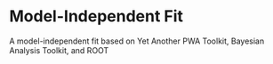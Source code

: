 # Model-Independent Fit
A model-independent fit based on Yet Another PWA Toolkit, Bayesian Analysis Toolkit, and ROOT
